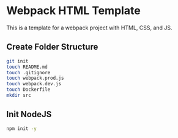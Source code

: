 # Webpack HTML Template

This is a template for a webpack project with HTML, CSS, and JS.

## Create Folder Structure

```bash
git init
touch README.md
touch .gitignore
touch webpack.prod.js
touch webpack.dev.js
touch Dockerfile
mkdir src
```

## Init NodeJS

```bash
npm init -y
```